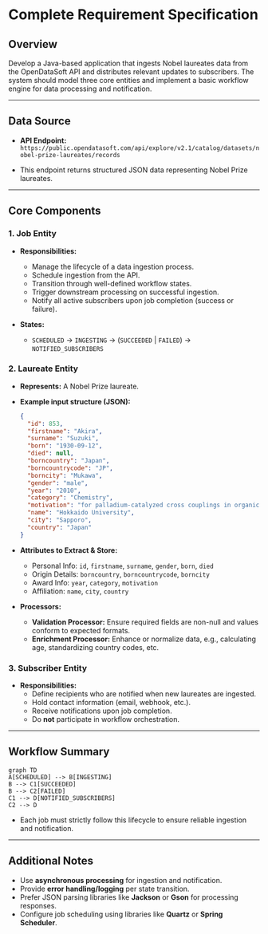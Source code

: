 # Complete Requirement Specification

## Overview
Develop a Java-based application that ingests Nobel laureates data from the OpenDataSoft API and distributes relevant updates to subscribers. The system should model three core entities and implement a basic workflow engine for data processing and notification.

---

## Data Source

- **API Endpoint:**  
  `https://public.opendatasoft.com/api/explore/v2.1/catalog/datasets/nobel-prize-laureates/records`
  
- This endpoint returns structured JSON data representing Nobel Prize laureates.

---

## Core Components

### 1. Job Entity
- **Responsibilities:**
  - Manage the lifecycle of a data ingestion process.
  - Schedule ingestion from the API.
  - Transition through well-defined workflow states.
  - Trigger downstream processing on successful ingestion.
  - Notify all active subscribers upon job completion (success or failure).
  
- **States:**
  - `SCHEDULED` → `INGESTING` → (`SUCCEEDED` | `FAILED`) → `NOTIFIED_SUBSCRIBERS`

### 2. Laureate Entity
- **Represents:** A Nobel Prize laureate.
  
- **Example input structure (JSON):**
  ```json
  {
    "id": 853,
    "firstname": "Akira",
    "surname": "Suzuki",
    "born": "1930-09-12",
    "died": null,
    "borncountry": "Japan",
    "borncountrycode": "JP",
    "borncity": "Mukawa",
    "gender": "male",
    "year": "2010",
    "category": "Chemistry",
    "motivation": "for palladium-catalyzed cross couplings in organic synthesis",
    "name": "Hokkaido University",
    "city": "Sapporo",
    "country": "Japan"
  }
  ```
  
- **Attributes to Extract & Store:**
  - Personal Info: `id`, `firstname`, `surname`, `gender`, `born`, `died`
  - Origin Details: `borncountry`, `borncountrycode`, `borncity`
  - Award Info: `year`, `category`, `motivation`
  - Affiliation: `name`, `city`, `country`
  
- **Processors:**
  - **Validation Processor:** Ensure required fields are non-null and values conform to expected formats.
  - **Enrichment Processor:** Enhance or normalize data, e.g., calculating age, standardizing country codes, etc.

### 3. Subscriber Entity
- **Responsibilities:**
  - Define recipients who are notified when new laureates are ingested.
  - Hold contact information (email, webhook, etc.).
  - Receive notifications upon job completion.
  - Do **not** participate in workflow orchestration.

---

## Workflow Summary

```mermaid
graph TD
A[SCHEDULED] --> B[INGESTING]
B --> C1[SUCCEEDED]
B --> C2[FAILED]
C1 --> D[NOTIFIED_SUBSCRIBERS]
C2 --> D
```

- Each job must strictly follow this lifecycle to ensure reliable ingestion and notification.

---

## Additional Notes

- Use **asynchronous processing** for ingestion and notification.
- Provide **error handling/logging** per state transition.
- Prefer JSON parsing libraries like **Jackson** or **Gson** for processing responses.
- Configure job scheduling using libraries like **Quartz** or **Spring Scheduler**.